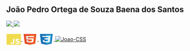 ## João Pedro Ortega de Souza Baena dos Santos
 <div>
  <a href="https://github.com/Joao-Ortega">
  <img height="180em" src="https://github-readme-stats.vercel.app/api?username=Joao-Ortega&show_icons=true&theme=tokyonight&include_all_commits=true&count_private=true"/>
  <img height="180em" src="https://github-readme-stats.vercel.app/api/top-langs/?username=Joao-Ortega&layout=compact&langs_count=7&theme=tokyonight"/>
</div>
<div style="display: inline_block"><br>
  <img align="center" alt="Joao-Js" height="30" width="40" src="https://raw.githubusercontent.com/devicons/devicon/master/icons/javascript/javascript-plain.svg">
  <img align="center" alt="Joao-HTML" height="30" width="40" src="https://raw.githubusercontent.com/devicons/devicon/master/icons/html5/html5-original.svg">
  <img align="center" alt="Joao-CSS" height="30" width="40" src="https://raw.githubusercontent.com/devicons/devicon/master/icons/css3/css3-original.svg">
  <img align="center" alt="Joao-CSS" height="30" width="40" 
src="https://cdn.jsdelivr.net/gh/devicons/devicon/icons/react/react-original-wordmark.svg">
</div>
</div>
